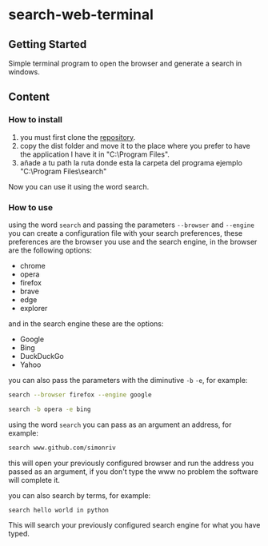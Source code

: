 # search-web-terminal

## Getting Started

Simple terminal program to open the browser and generate a search in windows.

## Content

### How to install

1. you must first clone the [repository](https://github.com/simonriv/search-web-terminal).
2. copy the dist folder and move it to the place where you prefer to have the application I have it in "C:\Program Files".
3. añade a tu path la ruta donde esta la carpeta del programa ejemplo "C:\Program Files\search"

Now you can use it using the word search.

### How to use

using the word `search` and passing the parameters `--browser` and `--engine` you can create a configuration file with your search preferences, these preferences are the browser you use and the search engine, in the browser are the following options:

* chrome
* opera
* firefox
* brave
* edge
* explorer

and in the search engine these are the options:

* Google
* Bing
* DuckDuckGo
* Yahoo

you can also pass the parameters with the diminutive `-b` `-e`, for example:

```sh
search --browser firefox --engine google

search -b opera -e bing
```

using the word `search` you can pass as an argument an address, for example:

```sh
search www.github.com/simonriv
```

this will open your previously configured browser and run the address you passed as an argument, if you don't type the www no problem the software will complete it.

you can also search by terms, for example:

```sh
search hello world in python
```

This will search your previously configured search engine for what you have typed.

